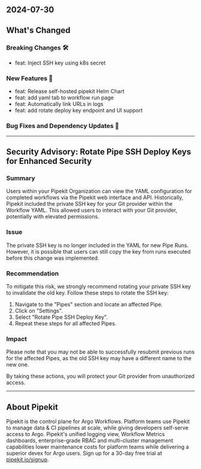 ## 2024-07-30

## What's Changed
### Breaking Changes 🛠
* feat: Inject SSH key using k8s secret

### New Features 🎉
* feat: Release self-hosted pipekit Helm Chart
* feat: add yaml tab to workflow run page
* feat: Automatically link URLs in logs
* feat: add rotate deploy key endpoint and UI support

### Bug Fixes and Dependency Updates 🐞

---

## Security Advisory: Rotate Pipe SSH Deploy Keys for Enhanced Security

### Summary
Users within your Pipekit Organization can view the YAML configuration for completed workflows via the Pipekit web interface and API. Historically, Pipekit included the private SSH key for your Git provider within the Workflow YAML. This allowed users to interact with your Git provider, potentially with elevated permissions.

### Issue
The private SSH key is no longer included in the YAML for new Pipe Runs. However, it is possible that users can still copy the key from runs executed before this change was implemented.

### Recommendation
To mitigate this risk, we strongly recommend rotating your private SSH key to invalidate the old key. Follow these steps to rotate the SSH key:

1. Navigate to the "Pipes" section and locate an affected Pipe.
2. Click on "Settings".
3. Select "Rotate Pipe SSH Deploy Key".
4. Repeat these steps for all affected Pipes.

### Impact
Please note that you may not be able to successfully resubmit previous runs for the affected Pipes, as the old SSH key may have a different name to the new one.

By taking these actions, you will protect your Git provider from unauthorized access.

---

## About Pipekit

Pipekit is the control plane for Argo Workflows. Platform teams use Pipekit to manage data & CI pipelines at scale, while giving developers self-serve access to Argo. Pipekit's unified logging view, Workflow Metrics dashboards, enterprise-grade RBAC and multi-cluster management capabilities lower maintenance costs for platform teams while delivering a superior devex for Argo users. Sign up for a 30-day free trial at [pipekit.io/signup](https://pipekit.io/signup?utm_campaign=release-notes).
